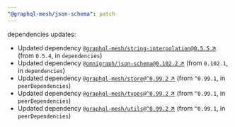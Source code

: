 ```yaml
---
"@graphql-mesh/json-schema": patch
---
```

dependencies updates:
  - Updated dependency [`@graphql-mesh/string-interpolation@0.5.5` ↗︎](https://www.npmjs.com/package/@graphql-mesh/string-interpolation/v/0.5.5) (from `0.5.4`, in `dependencies`)
  - Updated dependency [`@omnigraph/json-schema@0.102.2` ↗︎](https://www.npmjs.com/package/@omnigraph/json-schema/v/0.102.2) (from `0.102.1`, in `dependencies`)
  - Updated dependency [`@graphql-mesh/store@^0.99.2` ↗︎](https://www.npmjs.com/package/@graphql-mesh/store/v/0.99.2) (from `^0.99.1`, in `peerDependencies`)
  - Updated dependency [`@graphql-mesh/types@^0.99.2` ↗︎](https://www.npmjs.com/package/@graphql-mesh/types/v/0.99.2) (from `^0.99.1`, in `peerDependencies`)
  - Updated dependency [`@graphql-mesh/utils@^0.99.2` ↗︎](https://www.npmjs.com/package/@graphql-mesh/utils/v/0.99.2) (from `^0.99.1`, in `peerDependencies`)

